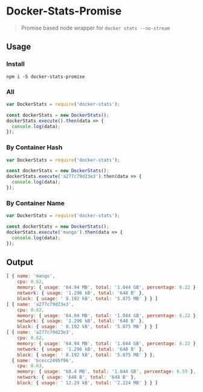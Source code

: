 Docker-Stats-Promise
===

> Promise based node wrapper for `docker stats --no-stream`

## Usage

### Install

`npm i -S docker-stats-promise`

### All
```js
var DockerStats = require('docker-stats');

const dockerStats = new DockerStats();
dockerStats.execute().then(data => {
  console.log(data);
});
```

### By Container Hash
```js
var DockerStats = require('docker-stats');

const dockerStats = new DockerStats();
dockerStats.execute('a277c79d23e3').then(data => {
  console.log(data);
});
```

### By Container Name
```js
var DockerStats = require('docker-stats');

const dockerStats = new DockerStats();
dockerStats.execute('mango').then(data => {
  console.log(data);
});
```

## Output

```js
[ { name: 'mango',
    cpu: 0.62,
    memory: { usage: '64.94 MB', total: '1.044 GB', percentage: 6.22 },
    network: { usage: '1.296 kB', total: '648 B' },
    block: { usage: ' 8.192 kB', total: '5.075 MB' } } ]
[ { name: 'a277c79d23e3',
    cpu: 0.62,
    memory: { usage: '64.94 MB', total: '1.044 GB', percentage: 6.22 },
    network: { usage: '1.296 kB', total: '648 B' },
    block: { usage: ' 8.192 kB', total: '5.075 MB' } } ]
[ { name: 'a277c79d23e3',
    cpu: 0.62,
    memory: { usage: '64.94 MB', total: '1.044 GB', percentage: 6.22 },
    network: { usage: '1.296 kB', total: '648 B' },
    block: { usage: ' 8.192 kB', total: '5.075 MB' } },
  { name: 'bcecc2495f96',
    cpu: 0.63,
    memory: { usage: '68.4 MB', total: '1.044 GB', percentage: 6.55 },
    network: { usage: '648 B', total: '648 B' },
    block: { usage: ' 12.29 kB', total: '2.224 MB' } } ]
```
